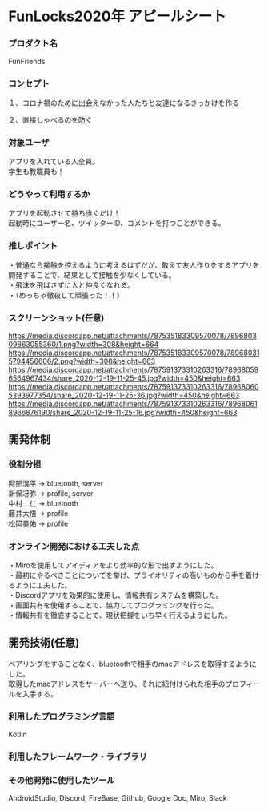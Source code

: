 # FunLocks2020年 アピールシート

### プロダクト名
FunFriends

### コンセプト
１、コロナ禍のために出会えなかった人たちと友達になるきっかけを作る<br>
 
２、直接しゃべるのを防ぐ<br>

### 対象ユーザ
アプリを入れている人全員。<br>
学生も教職員も！<br>

### どうやって利用するか
アプリを起動させて持ち歩くだけ！<br>
起動時にユーザー名、ツイッターID、コメントを打つことができる。<br>

### 推しポイント
・普通なら接触を控えるように考えるはずだが、敢えて友人作りをするアプリを開発することで、結果として接触を少なくしている。<br>
・飛沫を飛ばさずに人と仲良くなれる。<br>
・（めっちゃ徹夜して頑張った！！）


### スクリーンショット(任意)

https://media.discordapp.net/attachments/787535183309570078/789680309863055360/1.png?width=308&height=664
https://media.discordapp.net/attachments/787535183309570078/789680315794456606/2.png?width=308&height=663
https://media.discordapp.net/attachments/787591373310263316/789680596564967434/share_2020-12-19-11-25-45.jpg?width=450&height=663
https://media.discordapp.net/attachments/787591373310263316/789680605393977354/share_2020-12-19-11-25-36.jpg?width=450&height=663
https://media.discordapp.net/attachments/787591373310263316/789680618966876190/share_2020-12-19-11-25-16.jpg?width=450&height=663
## 開発体制
### 役割分担
阿部滉平 -> bluetooth, server <br>
新保冴弥 -> profile, server <br>
中村　仁 -> bluetooth  <br>
藤井大悟 -> profile  <br>
松岡美佑 -> profile  <br>



### オンライン開発における工夫した点

・Miroを使用してアイディアをより効率的な形で出すようにした。<br>
・最初にやるべきことについてを挙げ、プライオリティの高いものから手を着けるように工夫した。<br>
・Discordアプリを効果的に使用し、情報共有システムを構築した。<br>
・画面共有を使用することで、協力してプログラミングを行った。<br>
・情報共有を徹底することで、現状把握をいち早く行えるようにした。<br>


## 開発技術(任意)


ペアリングをすることなく、bluetoothで相手のmacアドレスを取得するようにした。<br>
取得したmacアドレスをサーバーへ送り、それに紐付けられた相手のプロフィールを入手する。<br>

### 利用したプログラミング言語
Kotlin

### 利用したフレームワーク・ライブラリ



### その他開発に使用したツール
AndroidStudio, Discord, FireBase, Github, Google Doc, Miro, Slack
